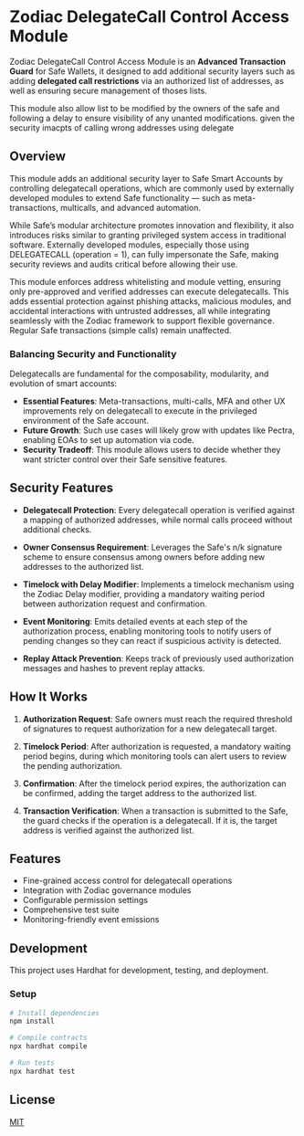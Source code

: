 
# Zodiac DelegateCall Control Access Module

Zodiac DelegateCall Control Access Module is an **Advanced Transaction Guard** for Safe Wallets, it designed to add additional security layers such as adding **delegated call restrictions** via an authorized list of addresses, as well as ensuring secure management of thoses lists.

This module also allow list to be modified by the owners of the safe and following a delay to ensure visibility of any unanted modifications. given the security imacpts of calling wrong addresses using delegate


## Overview

This module adds an additional security layer to Safe Smart Accounts by controlling delegatecall operations, which are commonly used by externally developed modules to extend Safe functionality — such as meta-transactions, multicalls, and advanced automation.

While Safe’s modular architecture promotes innovation and flexibility, it also introduces risks similar to granting privileged system access in traditional software. Externally developed modules, especially those using DELEGATECALL (operation = 1), can fully impersonate the Safe, making security reviews and audits critical before allowing their use.

This module enforces address whitelisting and module vetting, ensuring only pre-approved and verified addresses can execute delegatecalls. This adds essential protection against phishing attacks, malicious modules, and accidental interactions with untrusted addresses, all while integrating seamlessly with the Zodiac framework to support flexible governance. Regular Safe transactions (simple calls) remain unaffected.

### Balancing Security and Functionality

Delegatecalls are fundamental for the composability, modularity, and evolution of smart accounts:

- **Essential Features**: Meta-transactions, multi-calls, MFA and other UX improvements rely on delegatecall to execute in the privileged environment of the Safe account.
- **Future Growth**: Such use cases will likely grow with updates like Pectra, enabling EOAs to set up automation via code.
- **Security Tradeoff**: This module allows users to decide whether they want stricter control over their Safe sensitive features.

## Security Features

- **Delegatecall Protection**: Every delegatecall operation is verified against a mapping of authorized addresses, while normal calls proceed without additional checks.

- **Owner Consensus Requirement**: Leverages the Safe's n/k signature scheme to ensure consensus among owners before adding new addresses to the authorized list.

- **Timelock with Delay Modifier**: Implements a timelock mechanism using the Zodiac Delay modifier, providing a mandatory waiting period between authorization request and confirmation.

- **Event Monitoring**: Emits detailed events at each step of the authorization process, enabling monitoring tools to notify users of pending changes so they can react if suspicious activity is detected.

- **Replay Attack Prevention**: Keeps track of previously used authorization messages and hashes to prevent replay attacks.

## How It Works

1. **Authorization Request**: Safe owners must reach the required threshold of signatures to request authorization for a new delegatecall target.

2. **Timelock Period**: After authorization is requested, a mandatory waiting period begins, during which monitoring tools can alert users to review the pending authorization.

3. **Confirmation**: After the timelock period expires, the authorization can be confirmed, adding the target address to the authorized list.

4. **Transaction Verification**: When a transaction is submitted to the Safe, the guard checks if the operation is a delegatecall. If it is, the target address is verified against the authorized list.

## Features

- Fine-grained access control for delegatecall operations
- Integration with Zodiac governance modules
- Configurable permission settings
- Comprehensive test suite
- Monitoring-friendly event emissions

## Development

This project uses Hardhat for development, testing, and deployment.

### Setup

```bash
# Install dependencies
npm install

# Compile contracts
npx hardhat compile

# Run tests
npx hardhat test
```

## License

[MIT](LICENSE)